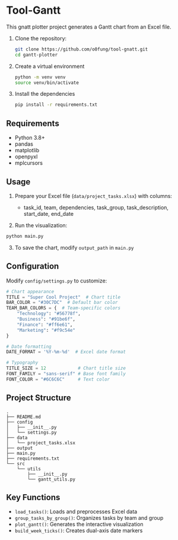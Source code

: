 # Tool-Gantt
This gnatt plotter project generates a Gantt chart from an Excel file.

1. Clone the repository:
   ```bash
   git clone https://github.com/o0fung/tool-gnatt.git
   cd gantt-plotter

2. Create a virtual environment
   ```bash
   python -m venv venv
   source venv/bin/activate

3. Install the dependencies
   ```bash
   pip install -r requirements.txt

## Requirements
- Python 3.8+
- pandas
- matplotlib
- openpyxl
- mplcursors

## Usage
1. Prepare your Excel file (`data/project_tasks.xlsx`) with columns:
   - task_id, team, dependencies, task_group, task_description, start_date, end_date

2. Run the visualization:
```bash
python main.py
```

3. To save the chart, modify `output_path` in `main.py`

## Configuration
Modify `config/settings.py` to customize:
```python
# Chart appearance
TITLE = "Super Cool Project"  # Chart title
BAR_COLOR = "#30C7DC"  # Default bar color
TEAM_BAR_COLORS = {  # Team-specific colors
    "Technology": "#56778f",
    "Business": "#91be6f",
    "Finance": "#ff6e61",
    "Marketing": "#f9c54e"
}

# Date formatting
DATE_FORMAT = '%Y-%m-%d'  # Excel date format

# Typography
TITLE_SIZE = 12            # Chart title size
FONT_FAMILY = "sans-serif" # Base font family
FONT_COLOR = "#6C6C6C"     # Text color
```

## Project Structure
```
.
├── README.md
├── config
│   ├── __init__.py
│   └── settings.py
├── data
│   └── project_tasks.xlsx
├── output
├── main.py
├── requirements.txt
└── src
    └── utils
        ├── __init__.py
        └── gantt_utils.py
```

## Key Functions
- `load_tasks()`: Loads and preprocesses Excel data
- `group_tasks_by_group()`: Organizes tasks by team and group
- `plot_gantt()`: Generates the interactive visualization
- `build_week_ticks()`: Creates dual-axis date markers
